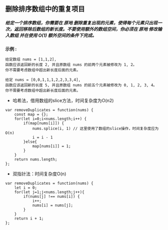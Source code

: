 ## 删除排序数组中的重复项目

##### 给定一个排序数组，你需要在 原地 删除重复出现的元素，使得每个元素只出现一次，返回移除后数组的新长度。不要使用额外的数组空间，你必须在 原地 修改输入数组 并在使用 O(1) 额外空间的条件下完成。

**示例 :**

```
给定数组 nums = [1,1,2], 
函数应该返回新的长度 2, 并且原数组 nums 的前两个元素被修改为 1, 2。 
你不需要考虑数组中超出新长度后面的元素。
```

```
给定 nums = [0,0,1,1,1,2,2,3,3,4],
函数应该返回新的长度 5, 并且原数组 nums 的前五个元素被修改为 0, 1, 2, 3, 4。
你不需要考虑数组中超出新长度后面的元素。
```

* 哈希法，借用数组的slice方法，时间复杂度为O(n2)
```
var removeDuplicates = function(nums) {
    const map = {};
    for(let i=0;i<nums.length;i++) {
        if(map[nums[i]]) {
            nums.splice(i, 1) // 这里使用了数组的slice操作，时间复杂度应为O(n)
            i = i - 1
        }else{
            map[nums[i]] = 1;
        }
    }
    return nums.length;
};
```

* 双指针法：时间复杂度O(n)
```
var removeDuplicates = function(nums) {
    let i = 0;
    for(let j=1;j<nums.length;j++){
        if(nums[j] !== nums[i]) {
            i++;
            nums[i] = nums[j];
        }
    }
    return i + 1;
};
```